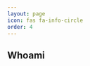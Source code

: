 ```yaml
---
layout: page
icon: fas fa-info-circle
order: 4
---
```


<h2><i class="fas fa-user-circle"></i> Whoami</h2>

<div id="about-text"></div>

<script>
  const text = `I am a passionate cybersecurity 🔐 student who loves exploring, learning, and pushing my limits through challenges. Hacking, ethical security, and problem-solving fascinate me, and I am always looking for ways to improve my skills.  

I thrive on challenges, whether it’s solving Capture The Flag (CTF) problems, competitive programming, analyzing vulnerabilities, or developing creative security tools. I enjoy learning from real-world scenarios and experimenting with new technologies to better understand the evolving landscape of cybersecurity.  

This space is where I share my journey, projects, and insights on cybersecurity, programming, and hacking. Feel free to explore and reach out if you share the same passion! 🌟`;
  
  let i = 0;
  const speed = 15;
  function typeWriter() {
    if (i < text.length) {
      document.getElementById("about-text").innerHTML += text.charAt(i);
      i++;
      setTimeout(typeWriter, speed);
    }
  }
  typeWriter();
</script>
